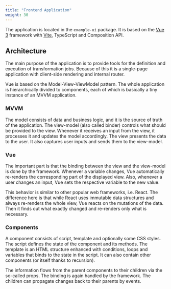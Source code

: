 ```yaml
---
title: "Frontend Application"
weight: 30
---
```


The application is located in the `example-ui` package. It is based on the [Vue 3](https://vuejs.org/) framework with [Vite](https://vitejs.dev/), TypeScript and Composition API.

## Architecture

The main purpose of the application is to provide tools for the definition and execution of transformation jobs. Because of this it is a single-page application with client-side rendering and internal router.

Vue is based on the Model-View-ViewModel pattern. The whole application is hierarchically divided to components, each of which is basically a tiny instance of an MVVM application.

### MVVM

The model consists of data and business logic, and it is the source of truth of the application. The view-model (also called binder) controls what should be provided to the view. Whenever it receives an input from the view, it processes it and updates the model accordingly. The view presents the data to the user. It also captures user inputs and sends them to the view-model.

### Vue

The important part is that the binding between the view and the view-model is done by the framework. Whenever a variable changes, Vue automatically re-renders the corresponding part of the displayed view. Also, whenever a user changes an input, Vue sets the respective variable to the new value.

This behavior is similar to other popular web frameworks, i.e. React. The difference here is that while React uses immutable data structures and always re-renders the whole view, Vue reacts on the mutations of the data. Then it finds out what exactly changed and re-renders only what is necessary.

### Components

A component consists of script, template and optionally some CSS styles. The script defines the state of the component and its methods. The template is an HTML structure enhanced with conditions, loops and variables that binds to the state in the script. It can also contain other components (or itself thanks to recursion).

The information flows from the parent components to their children via the so-called props. The binding is again handled by the framework. The children can propagate changes back to their parents by events.
